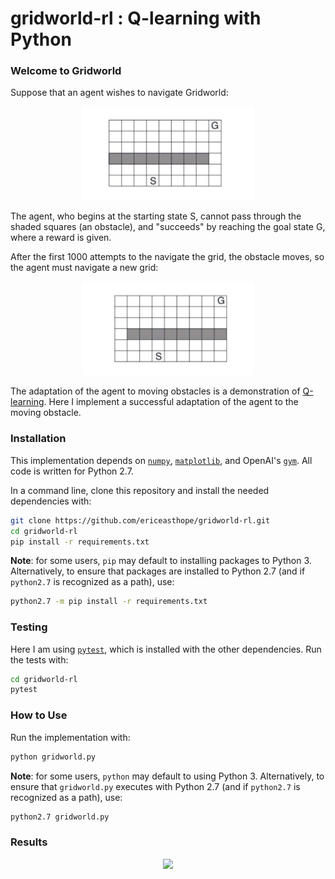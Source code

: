 # gridworld-rl : Q-learning with Python

### Welcome to Gridworld

Suppose that an agent wishes to navigate Gridworld:

<p align="center"><img src="./images/left_environment.png" height="150"></p>

The agent, who begins at the starting state S, cannot pass through the
shaded squares (an obstacle), and "succeeds" by reaching the goal state G,
where a reward is given.

After the first 1000 attempts to the navigate the grid, the obstacle moves, so
the agent must navigate a new grid:

<p align="center"><img src="./images/right_environment.png" height="150"></p>

The adaptation of the agent to moving obstacles is a demonstration of
[Q-learning](https://en.wikipedia.org/wiki/Q-learning). Here I implement
a successful adaptation of the agent to the moving obstacle.

### Installation

This implementation depends on [`numpy`](https://github.com/numpy/numpy),
[`matplotlib`](https://github.com/matplotlib/matplotlib), and OpenAI's
[`gym`](https://github.com/openai/gym). All code is written for Python 2.7.

In a command line, clone this repository and install the needed dependencies
with:

```bash
git clone https://github.com/ericeasthope/gridworld-rl.git
cd gridworld-rl
pip install -r requirements.txt
```

**Note**: for some users, `pip` may default to installing packages to Python 3.
Alternatively, to ensure that packages are installed to Python 2.7 (and if
`python2.7` is recognized as a path), use:

```bash
python2.7 -m pip install -r requirements.txt
```

### Testing

Here I am using [`pytest`](https://github.com/pytest-dev/pytest), which is
installed with the other dependencies. Run the tests
with:

```bash
cd gridworld-rl
pytest
```

### How to Use

Run the implementation with:

```bash
python gridworld.py
```

**Note**: for some users, `python` may default to using Python 3.
Alternatively, to ensure that `gridworld.py` executes with Python 2.7 (and if
`python2.7` is recognized as a path), use:

```bash
python2.7 gridworld.py
```

### Results

<p align="center"><img src="./images/results.png" height="600"></p>
